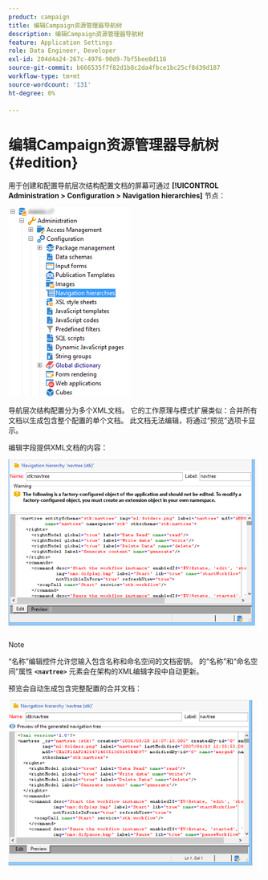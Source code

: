 ```yaml
---
product: campaign
title: 编辑Campaign资源管理器导航树
description: 编辑Campaign资源管理器导航树
feature: Application Settings
role: Data Engineer, Developer
exl-id: 204d4a24-267c-4976-90d9-7bf5bee8d116
source-git-commit: b666535f7f82d1b8c2da4fbce1bc25cf8d39d187
workflow-type: tm+mt
source-wordcount: '131'
ht-degree: 0%

---
```



# 编辑Campaign资源管理器导航树{#edition}

用于创建和配置导航层次结构配置文档的屏幕可通过 **[!UICONTROL Administration > Configuration > Navigation hierarchies]** 节点：

![](assets/d_ncs_integration_navigation_arbo.png)

导航层次结构配置分为多个XML文档。 它的工作原理与模式扩展类似：合并所有文档以生成包含整个配置的单个文档。 此文档无法编辑，将通过“预览”选项卡显示。

编辑字段提供XML文档的内容：

![](assets/d_ncs_integration_navigation_edit.png)

>[!NOTE]
>
>“名称”编辑控件允许您输入包含名称和命名空间的文档密钥。 的“名称”和“命名空间”属性 **`<navtree>`** 元素会在架构的XML编辑字段中自动更新。

预览会自动生成包含完整配置的合并文档：

![](assets/d_ncs_integration_navigation_preview.png)

